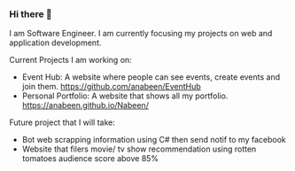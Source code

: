 ### Hi there 👋

I am Software Engineer. I am currently focusing my projects on web and application development. 

Current Projects I am working on:
- Event Hub: A website where people can see events, create events and join them.  https://github.com/anabeen/EventHub
- Personal Portfolio: A website that shows all my portfolio. https://anabeen.github.io/Nabeen/



Future project that I will take:
- Bot web scrapping information using C# then send notif to my facebook
- Website that filers movie/ tv show recommendation using rotten tomatoes audience score above 85% 


<!--
**anabeen/Anabeen** is a ✨ _special_ ✨ repository because its `README.md` (this file) appears on your GitHub profile.

Here are some ideas to get you started:

- 🔭 I’m currently working on ...
- 🌱 I’m currently learning ...
- 👯 I’m looking to collaborate on ...
- 🤔 I’m looking for help with ...
- 💬 Ask me about ...
- 📫 How to reach me: ...
- 😄 Pronouns: ...
- ⚡ Fun fact: ...
-->
